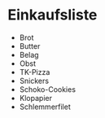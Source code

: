 # Einkaufsliste

* Brot
* Butter
* Belag
* Obst
* TK-Pizza
* Snickers
* Schoko-Cookies
* Klopapier
* Schlemmerfilet
